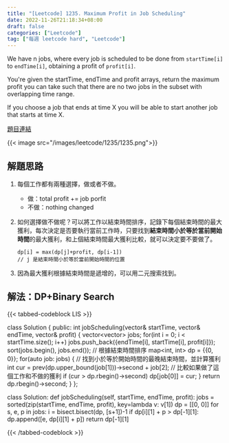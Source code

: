 ```yaml
---
title: "[Leetcode] 1235. Maximum Profit in Job Scheduling"
date: 2022-11-26T21:18:34+08:00
draft: false
categories: ["Leetcode"]
tag: ["每週 leetcode hard", "Leetcode"]
---
```



We have n jobs, where every job is scheduled to be done from `startTime[i]` to `endTime[i]`, obtaining a profit of `profit[i]`.

You're given the startTime, endTime and profit arrays, return the maximum profit you can take such that there are no two jobs in the subset with overlapping time range.

If you choose a job that ends at time X you will be able to start another job that starts at time X.

<!--more-->

[題目連結](https://leetcode.com/problems/maximum-profit-in-job-scheduling/)

{{< image src="/images/leetcode/1235/1235.png">}}

## 解題思路

1. 每個工作都有兩種選擇，做或者不做。
    - 做：total profit += job porfit
    - 不做：nothing changed

2. 如何選擇做不做呢？可以將工作以結束時間排序，記錄下每個結束時間的最大獲利，每次決定是否要執行當前工作時，只要找到**結束時間小於等於當前開始時間**的最大獲利，和上個結束時間最大獲利比較，就可以決定要不要做了。

    ```
    dp[i] = max(dp[j]+profit, dp[i-1]) 
    // j 是結束時間小於等於當前開始時間的位置
    ```

3. 因為最大獲利根據結束時間是遞增的，可以用二元搜索找到。

## 解法：DP+Binary Search

{{< tabbed-codeblock LIS >}}
<!-- tab cpp -->
class Solution {
public:
    int jobScheduling(vector<int>& startTime, vector<int>& endTime, vector<int>& profit) {
        vector<vector<int>> jobs;
        for(int i = 0; i < startTime.size(); i++)
            jobs.push_back({endTime[i], startTime[i], profit[i]});
        sort(jobs.begin(), jobs.end()); // 根據結束時間排序
        map<int, int> dp = {{0, 0}};
        for(auto job: jobs) {
            // 找到小於等於開始時間的最晚結束時間，並計算獲利
            int cur = prev(dp.upper_bound(job[1]))->second + job[2]; 
            // 比較如果做了這個工作和不做的獲利
            if (cur > dp.rbegin()->second)
                dp[job[0]] = cur;
        }
        return dp.rbegin()->second;
    }
};
<!-- endtab -->

<!-- tab python -->
class Solution:
    def jobScheduling(self, startTime, endTime, profit):
        jobs = sorted(zip(startTime, endTime, profit), key=lambda v: v[1])
        dp = [[0, 0]]
        for s, e, p in jobs:
            i = bisect.bisect(dp, [s+1])-1
            if dp[i][1] + p > dp[-1][1]:
                dp.append([e, dp[i][1] + p])
        return dp[-1][1]
<!-- endtab -->
{{< /tabbed-codeblock >}}